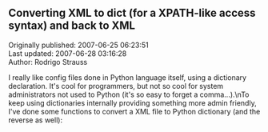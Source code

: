 ## Converting XML to dict (for a XPATH-like access syntax) and back to XML  
Originally published: 2007-06-25 06:23:51  
Last updated: 2007-06-28 03:16:28  
Author: Rodrigo Strauss  
  
I really like config files done in Python language itself, using a dictionary declaration. It's cool for programmers, but not so cool for system administrators not used to Python (it's so easy to forget a comma...).\nTo keep using dictionaries internally providing something more admin friendly, I've done some functions to convert a XML file to Python dictionary (and the reverse as well):